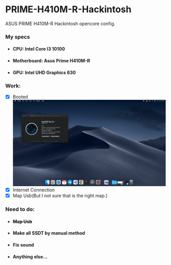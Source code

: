 # PRIME-H410M-R-Hackintosh
ASUS PRIME H410M-R Hackintosh opencore config.

### **My specs**
* #### **CPU:** Intel Core I3 10100
* #### **Motherboard:** Asus Prime H410M-R
* #### **GPU:** Intel UHD Graphics 630

### **Work:**
* [x] Booted
![Screenshot](./Readme_sources/Screenshot.png)
* [x] Internet Connection
* [x] Map Usb(But I not sure that is the right map.)

### **Need to do:**
- ####  ~~Map Usb~~
- ####  Make all SSDT by manual method
- ####  Fix sound
- #### Anything else...
